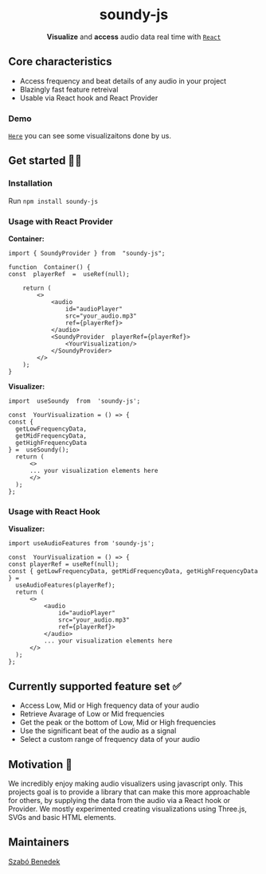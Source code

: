 <h1  align="center">soundy-js</small></h1>

  

<div  align="center">

  

**Visualize** and **access** audio data real time with [`React`](https://facebook.github.io/react/)

</div>

  

## Core characteristics
- Access frequency and beat details of any audio in your project
- Blazingly fast feature retreival
- Usable via React hook and React Provider

### Demo
[`Here`](https://ironhamma.github.io/sound_visual_dev/) you can see some visualizaitons done by us.
  

## Get started 👩‍🏫
### Installation
Run `npm install soundy-js`

### Usage with React Provider

**Container:**
```JSX
import { SoundyProvider } from  "soundy-js";

function  Container() {
const  playerRef  =  useRef(null);

	return (
		<>
			<audio
				id="audioPlayer"
				src="your_audio.mp3"
				ref={playerRef}>
			</audio>
			<SoundyProvider  playerRef={playerRef}>
				<YourVisualization/>
			</SoundyProvider>
		</>
	);
}
```
 **Visualizer:**

  ```JSX
import  useSoundy  from  'soundy-js';

const  YourVisualization = () => {
const { 
	getLowFrequencyData, 
	getMidFrequencyData, 
	getHighFrequencyData
} =  useSoundy();
	return (
		<>
		... your visualization elements here	
		</>
	);
};
  ```

### Usage with React Hook

 **Visualizer:**

  ```JSX
import useAudioFeatures from 'soundy-js';

const  YourVisualization = () => {
const playerRef = useRef(null);
const { getLowFrequencyData, getMidFrequencyData, getHighFrequencyData } =
    useAudioFeatures(playerRef);
	return (
		<>
			<audio
				id="audioPlayer"
				src="your_audio.mp3"
				ref={playerRef}>
			</audio>
			... your visualization elements here	
		</>
	);
};
  ```

## Currently supported feature set ✅
- Access Low, Mid or High frequency data of your audio
- Retrieve Avarage of Low or Mid frequencies
- Get the peak or the bottom of Low, Mid or High frequencies
- Use the significant beat of the audio as a signal
- Select a custom range of frequency data of your audio
  
  

## Motivation 🤔
We incredibly enjoy making audio visualizers using javascript only. This projects goal is to provide a library that can make this more approachable for others, by supplying the data from the audio via a React hook or Provider. We mostly experimented creating visualizations using Three.js, SVGs and basic HTML elements.
  
  

## Maintainers
[Szabó Benedek](https://github.com/ironhamma)